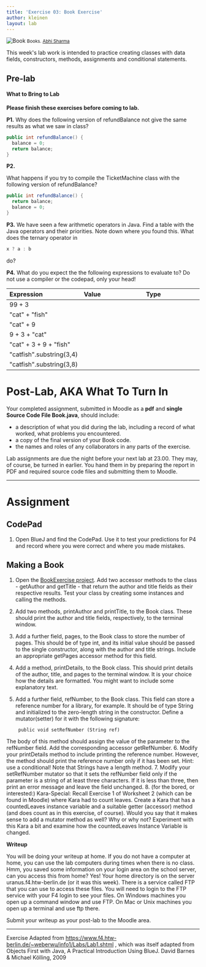 ```yaml
---
title: 'Exercise 03: Book Exercise'
author: kleinen
layout: lab
---
```


![Book](../../images/books-8314929977.jpg)
<small class = "float-right">Books. [Abhi Sharma](https://www.flickr.com/photos/abee5/8314929977/)</small>

This week's lab work is intended to practice creating classes with data fields, constructors, methods, assignments and conditional statements.

## Pre-lab

#### What to Bring to Lab

**Please finish these exercises before coming to lab.**

**P1.**
Why does the following version of refundBalance not give the same results as what we saw in class?
```java
public int refundBalance() {
  balance = 0;
  return balance;
}
```

**P2.**

What happens if you try to compile the TicketMachine class with the following version of refundBalance?
```java
public int refundBalance() {
  return balance;
  balance = 0;
}
```

**P3.** We have seen a few arithmetic operators in Java. Find a table with the Java operators and their priorities. Note down where you found this. What does the ternary operator in
```java
x ? a : b
```
do?

**P4.** What do you expect the the following expressions to evaluate to? Do not use a compiler or the codepad, only your head!


| Expression               | Value                                                                                                                                                                                                        | Type                                                                                                                                                                                                         |
|:-------------------------|:-------------------------------------------------------------------------------------------------------------------------------------------------------------------------------------------------------------|:-------------------------------------------------------------------------------------------------------------------------------------------------------------------------------------------------------------|
| 99 + 3                   | &nbsp;&nbsp;&nbsp;&nbsp;&nbsp;&nbsp;&nbsp;&nbsp;&nbsp;&nbsp;&nbsp;&nbsp;&nbsp;&nbsp;&nbsp;&nbsp;&nbsp;&nbsp;&nbsp;&nbsp;&nbsp;&nbsp;&nbsp;&nbsp;&nbsp;&nbsp;&nbsp;&nbsp;&nbsp;&nbsp;&nbsp;&nbsp;&nbsp;&nbsp; | &nbsp;&nbsp;&nbsp;&nbsp;&nbsp;&nbsp;&nbsp;&nbsp;&nbsp;&nbsp;&nbsp;&nbsp;&nbsp;&nbsp;&nbsp;&nbsp;&nbsp;&nbsp;&nbsp;&nbsp;&nbsp;&nbsp;&nbsp;&nbsp;&nbsp;&nbsp;&nbsp;&nbsp;&nbsp;&nbsp;&nbsp;&nbsp;&nbsp;&nbsp; |
| "cat" + "fish"           |                                                                                                                                                                                                              |                                                                                                                                                                                                              |
| "cat" + 9                |                                                                                                                                                                                                              |                                                                                                                                                                                                              |
| 9 + 3 + "cat"            |                                                                                                                                                                                                              |                                                                                                                                                                                                              |
| "cat" + 3 + 9 + "fish"   |                                                                                                                                                                                                              |                                                                                                                                                                                                              |
| "catfish".substring(3,4) |                                                                                                                                                                                                              |                                                                                                                                                                                                              |
| "catfish".substring(3,8) |                                                                                                                                                                                                              |                                                                                                                                                                                                              |

# Post-Lab, AKA What To Turn In

Your completed assignment, submitted in Moodle as a **pdf** and **single Source Code File Book.java**, should include:

- a description of what you did during the lab, including a record of what worked, what problems you encountered.
- a copy of the final version of your Book code.
- the names and roles of any collaborators in any parts of the exercise.

Lab assignments are due the night before your next lab at 23.00. They may, of course, be turned in earlier. You hand them in by preparing the report in PDF and required source code files and submitting them to Moodle.

* * *

# Assignment

## CodePad

1. Open BlueJ and find the CodePad. Use it to test your predictions for P4 and record where you were correct and where you made mistakes.

## Making a Book
1. Open the [BookExercise project](https://github.com/htw-imi-info1/exercise03). Add two accessor methods to the class - getAuthor and getTitle - that return the author and title fields as their respective results. Test your class by creating some instances and calling the methods.
2. Add two methods, printAuthor and printTitle, to the Book class. These should print the author and title fields, respectively, to the terminal window.
3. Add a further field, pages, to the Book class to store the number of pages. This should be of type int, and its initial value should be passed to the single constructor, along with the author and title strings. Include an appropriate getPages accessor method for this field.
4. Add a method, printDetails, to the Book class. This should print details of the author, title, and pages to the terminal window. It is your choice how the details are formatted. You might want to include some explanatory text.
5. Add a further field, refNumber, to the Book class. This field can store a reference number for a library, for example. It should be of type String and initialized to the zero-length string in the constructor. Define a mutator(setter) for it with the following signature:

        public void setRefNumber (String ref)
 The body of this method should assign the value of the parameter to the refNumber field. Add the corresponding accessor getRefNumber.
6. Modify your printDetails method to include printing the reference number. However, the method should print the reference number only if it has been set. Hint: use a conditional! Note that Strings have a length method.
7. Modify your setRefNumber mutator so that it sets the refNumber field only if the parameter is a string of at least three characters. If it is less than three, then print an error message and leave the field unchanged.
8. (for the bored, or interested:) Kara-Special: Recall Exercise 1 of Worksheet 2 (which can be found in Moodle) where Kara had to count leaves. Create a Kara that has a countedLeaves instance variable and a suitable getter (accessor) method (and does count as in this exercise, of course). Would you say that it makes sense to add a mutator method as well? Why or why not? Experiment with this Kara a bit and examine how the countedLeaves Instance Variable is changed.

**Writeup**

You will be doing your writeup at home. If you do not have a computer at home, you can use the lab computers during times when there is no class. Hmm, you saved some information on your login area on the school server, can you access this from home? Yes! Your home directory is on the server uranus.f4.htw-berlin.de (or it was this week). There is a service called FTP that you can use to access these files. You will need to login to the FTP service with your F4 login to see your files. On Windows machines you open up a command window and use FTP. On Mac or Unix machines you open up a terminal and use ftp there.

Submit your writeup as your post-lab to the Moodle area.

* * *

Exercise Adapted from https://www.f4.htw-berlin.de/~weberwu/info1/Labs/Lab1.shtml , which was itself adapted from Objects First with Java, A Practical Introduction Using BlueJ. David Barnes & Michael Kölling, 2009
